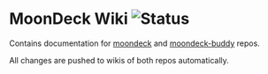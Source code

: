 # MoonDeck Wiki ![Status](https://github.com/FrogTheFrog/moondeck-wiki/actions/workflows/publish-wiki.yaml/badge.svg)

Contains documentation for [moondeck](https://github.com/FrogTheFrog/moondeck) and [moondeck-buddy](https://github.com/FrogTheFrog/moondeck-buddy) repos.

All changes are pushed to wikis of both repos automatically.
